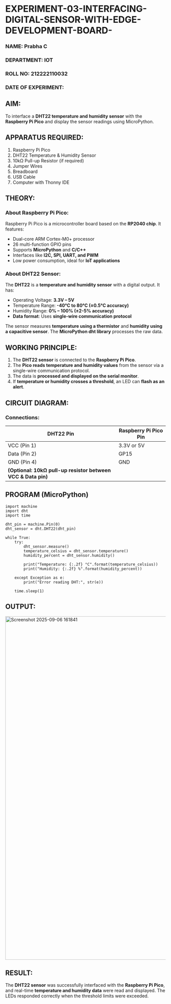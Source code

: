 # EXPERIMENT-03-INTERFACING-DIGITAL-SENSOR-WITH-EDGE-DEVELOPMENT-BOARD-
 
### NAME: Prabha C
### DEPARTMENT: IOT
### ROLL NO: 212222110032
### DATE OF EXPERIMENT: 

## **AIM:**  
To interface a **DHT22 temperature and humidity sensor** with the **Raspberry Pi Pico** and display the sensor readings using MicroPython.

## **APPARATUS REQUIRED:**  
1. Raspberry Pi Pico  
2. DHT22 Temperature & Humidity Sensor  
3. 10kΩ Pull-up Resistor (if required)  
4. Jumper Wires  
5. Breadboard  
6. USB Cable  
7. Computer with Thonny IDE  

## **THEORY:**  
### **About Raspberry Pi Pico:**  
Raspberry Pi Pico is a microcontroller board based on the **RP2040 chip**. It features:  
- Dual-core ARM Cortex-M0+ processor  
- 26 multi-function GPIO pins  
- Supports **MicroPython** and **C/C++**  
- Interfaces like **I2C, SPI, UART, and PWM**  
- Low power consumption, ideal for **IoT applications**  

### **About DHT22 Sensor:**  
The **DHT22** is a **temperature and humidity sensor** with a digital output. It has:  
- Operating Voltage: **3.3V – 5V**  
- Temperature Range: **-40°C to 80°C (±0.5°C accuracy)**  
- Humidity Range: **0% – 100% (±2-5% accuracy)**  
- **Data format**: Uses **single-wire communication protocol**  

The sensor measures **temperature using a thermistor** and **humidity using a capacitive sensor**. The **MicroPython dht library** processes the raw data.

## **WORKING PRINCIPLE:**  
1. The **DHT22 sensor** is connected to the **Raspberry Pi Pico**.  
2. The **Pico reads temperature and humidity values** from the sensor via a single-wire communication protocol.  
3. The data is **processed and displayed on the serial monitor**.  
4. If **temperature or humidity crosses a threshold**, an LED can **flash as an alert**.  

## **CIRCUIT DIAGRAM:**  
### **Connections:**  

| DHT22 Pin | Raspberry Pi Pico Pin |
|-----------|----------------------|
| VCC (Pin 1) | 3.3V or 5V |
| Data (Pin 2) | GP15 |
| GND (Pin 4) | GND |
| **(Optional: 10kΩ pull-up resistor between VCC & Data pin)** | |

## **PROGRAM (MicroPython)**  
``` 
import machine
import dht
import time

dht_pin = machine.Pin(0)
dht_sensor = dht.DHT22(dht_pin)

while True:
    try:
        dht_sensor.measure()
        temperature_celsius = dht_sensor.temperature()
        humidity_percent = dht_sensor.humidity()

        print("Temperature: {:.2f} °C".format(temperature_celsius))
        print("Humidity: {:.2f} %".format(humidity_percent))

    except Exception as e:
        print("Error reading DHT:", str(e))

    time.sleep(1)
```

## **OUTPUT:**  
 <img width="1920" height="1080" alt="Screenshot 2025-09-06 161841" src="https://github.com/user-attachments/assets/b28d65a3-3eab-42c4-b26f-9bcb3f743d51" />

## **RESULT:**  
The **DHT22 sensor** was successfully interfaced with the **Raspberry Pi Pico**, and real-time **temperature and humidity data** were read and displayed. The LEDs responded correctly when the threshold limits were exceeded.


 
